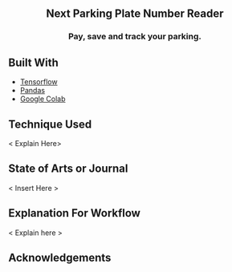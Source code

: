<br />
<p align="center">
  <h2 align="center">Next Parking Plate Number Reader</h2>
  <h3 align="center">Pay, save and track your parking.</h3>
</p>


## Built With

- [Tensorflow](https://www.tensorflow.org/)
- [Pandas](https://pandas.pydata.org/)
- [Google Colab](https://colab.research.google.com/)

## Technique Used

< Explain Here>

## State of Arts or Journal

< Insert Here >

## Explanation For Workflow

< Explain here >

## Acknowledgements

